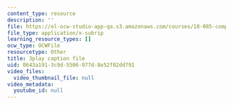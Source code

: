 ```yaml
---
content_type: resource
description: ''
file: https://ol-ocw-studio-app-qa.s3.amazonaws.com/courses/18-085-computational-science-and-engineering-i-fall-2008/0643a1913c9d5506977d8e52f02dd791_bElQTlIWCr8.vtt
file_type: application/x-subrip
learning_resource_types: []
ocw_type: OCWFile
resourcetype: Other
title: 3play caption file
uid: 0643a191-3c9d-5506-977d-8e52f02dd791
video_files:
  video_thumbnail_file: null
video_metadata:
  youtube_id: null
---
```

